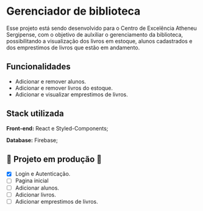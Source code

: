 
# Gerenciador de biblioteca
Esse projeto está sendo desenvolvido para o Centro de
Excelência Atheneu Sergipense, com o objetivo de aulxiliar
o gerenciamento da biblioteca, possibilitando a visualização
dos livros em estoque, alunos cadastrados e  dos emprestimos
de livros que estão em andamento.
## Funcionalidades

- Adicionar e remover alunos.
- Adicionar e remover livros do estoque.
- Adicionar e visualizar emprestimos de livros.



## Stack utilizada

**Front-end:** React e Styled-Components;

**Database:** Firebase;



    
## 🚧 Projeto em produção 🚧

- [x] Login e Autenticação.
- [ ] Pagina inicial
- [ ] Adicionar alunos.
- [ ] Adicionar livros.
- [ ] Adicionar emprestimos de livros.
